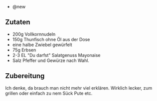 - @new

## Zutaten
- 200g Vollkornnudeln
- 150g Thunfisch ohne Öl aus der Dose
- eine halbe Zwiebel gewürfelt
- 75g Erbsen
- 2-3 EL "Du darfst" Salatgenuss Mayonaise
- Salz Pfeffer und Gewürze nach Wahl.

## Zubereitung
Ich denke, da brauch man nicht mehr viel erklären. Wirklich lecker, zum grillen oder einfach zu nem Sück Pute etc.

